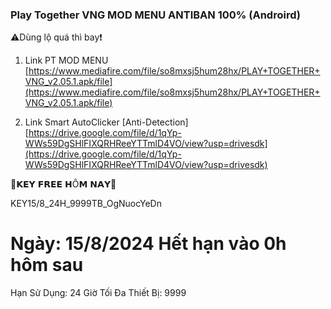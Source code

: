 ### Play Together VNG MOD MENU ANTIBAN 100% (Androird)

⚠️Dùng lộ quá thì bay❗

1. Link PT MOD MENU [https://www.mediafire.com/file/so8mxsj5hum28hx/PLAY+TOGETHER+VNG_v2.05.1.apk/file](https://www.mediafire.com/file/so8mxsj5hum28hx/PLAY+TOGETHER+VNG_v2.05.1.apk/file)

2. Link Smart AutoClicker [Anti-Detection] [https://drive.google.com/file/d/1qYp-WWs59DgSHlFIXQRHReeYTTmlD4VO/view?usp=drivesdk](https://drive.google.com/file/d/1qYp-WWs59DgSHlFIXQRHReeYTTmlD4VO/view?usp=drivesdk)

🔑𝗞𝗘𝗬 𝗙𝗥𝗘𝗘 𝗛Ô𝗠 𝗡𝗔𝗬🔑

KEY15/8_24H_9999TB_OgNuocYeDn

Ngày: 15/8/2024
Hết hạn vào 0h hôm sau
=====================
Hạn Sử Dụng: 24 Giờ
Tối Đa Thiết Bị: 9999
